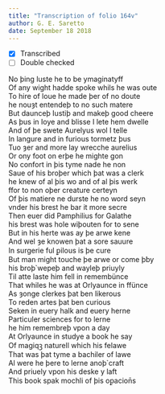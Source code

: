 ```yaml
---
title: "Transcription of folio 164v"
author: G. E. Saretto
date: September 18 2018
---
```


- [x] Transcribed
- [ ] Double checked

No þing luste he to be ymaginatyff  
Of any wight hadde spoke whils he was oute  
To hire of loue he made þer of no doute  
he nouȝt entendeþ to no such matere  
But daunceþ Iustiþ and makeþ good cheere  
As þus in Ioye and blisse I lete hem dwelle  
And of þe swete Aurelyus wol I telle  
In langure and in furious tormetz þus  
Tuo ȝer and more lay wrecche aurelius  
Or ony foot on erþe he mighte gon  
No confort in þis tyme nade he non  
Saue of his broþer which þat was a clerk  
he knew of al þis wo and of al þis werk  
ffor to non oþer creature certeyn  
Of þis matiere ne durste he no word seyn  
vnder his brest he bar it more secre  
Then euer did Pamphilius for Galathe  
his brest was hole wiþouten for to sene  
But in his herte was ay þe arwe kene  
And wel ȝe knowen þat a sore sauure  
In surgerie ful ꝑilous is þe cure  
But man might touche þe arwe or come þ̉by  
his broþ̉ wepeþ and wayleþ priuyly  
Til atte laste him fell in remembünce  
That whiles he was at Orlyaunce in ffünce  
As ȝonge clerkes þat ben likerous  
To reden artes þat ben curious  
Seken in euery halk and euery herne  
Particuler sciences for to lerne  
he him remembreþ vpon a day  
At Orlyaunce in studye a book he say  
Of magiqꝫ naturell which his felawe  
That was þat tyme a bachiler of lawe  
Al were he þere to lerne anoþ̉ craft  
And priuely vpon his deske y laft  
This book spak mochli of þis oꝑacion̄s  
